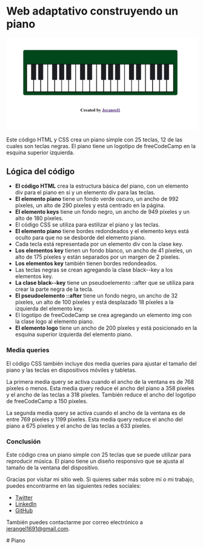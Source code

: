 
<h1>Web adaptativo construyendo un piano</h1>

<img src="./ImgPiano.png" alt="Preview del piano">

Este código HTML y CSS crea un piano simple con 25 teclas, 12 de las cuales son teclas negras. El piano tiene un logotipo de freeCodeCamp en la esquina superior izquierda.

<h2>Lógica del código</h2>

<ul>
  <li><b>El código HTML</b> crea la estructura básica del piano, con un elemento div para el piano en sí y un elemento div para las teclas.</li>
  <li><b>El elemento piano</b> tiene un fondo verde oscuro, un ancho de 992 píxeles, un alto de 290 píxeles y está centrado en la página.</li>
  <li><b>El elemento keys</b> tiene un fondo negro, un ancho de 949 píxeles y un alto de 180 píxeles.</li>
  <li>El código CSS se utiliza para estilizar el piano y las teclas.</li>
  <li><b>El elemento piano</b> tiene bordes redondeados y el elemento keys está oculto para que no se desborde del elemento piano.</li>
  <li>Cada tecla está representada por un elemento div con la clase key.</li>
  <li><b>Los elementos key</b> tienen un fondo blanco, un ancho de 41 píxeles, un alto de 175 píxeles y están separados por un margen de 2 píxeles.</li>
  <li><b>Los elementos key</b> también tienen bordes redondeados.</li>
  <li>Las teclas negras se crean agregando la clase black--key a los elementos key.</li>
  <li><b>La clase black--key</b> tiene un pseudoelemento ::after que se utiliza para crear la parte negra de la tecla.</li>
  <li><b>El pseudoelemento ::after</b> tiene un fondo negro, un ancho de 32 píxeles, un alto de 100 píxeles y está desplazado 18 píxeles a la izquierda del elemento key.</li>
  <li>El logotipo de freeCodeCamp se crea agregando un elemento img con la clase logo al elemento piano.</li>
  <li><b>El elemento logo</b> tiene un ancho de 200 píxeles y está posicionado en la esquina superior izquierda del elemento piano.</li>
</ul>


<h3>Media queries</h3>

El código CSS también incluye dos media queries para ajustar el tamaño del piano y las teclas en dispositivos móviles y tabletas.

La primera media query se activa cuando el ancho de la ventana es de 768 píxeles o menos. Esta media query reduce el ancho del piano a 358 píxeles y el ancho de las teclas a 318 píxeles. También reduce el ancho del logotipo de freeCodeCamp a 150 píxeles.

La segunda media query se activa cuando el ancho de la ventana es de entre 769 píxeles y 1199 píxeles. Esta media query reduce el ancho del piano a 675 píxeles y el ancho de las teclas a 633 píxeles.

<h3>Conclusión</h3>

Este código crea un piano simple con 25 teclas que se puede utilizar para reproducir música. El piano tiene un diseño responsivo que se ajusta al tamaño de la ventana del dispositivo.

<footer>
  <p>
    Gracias por visitar mi sitio web. Si quieres saber más sobre mí o mi trabajo, puedes encontrarme en las siguientes redes sociales:
  </p>
  <ul>
    <li><a href="https://www.twitter.com/jerangel1">Twitter</a></li>
    <li><a href="https://www.linkedin.com/in/jerangel1/">LinkedIn</a></li>
    <li><a href="https://www.github.com/jerangel1">GitHub</a></li>
  </ul>
  <p>
    También puedes contactarme por correo electrónico a <a href="mailto:jerangel1691@gmail.com">jerangel1691@gmail.com</a>.
  </p>
</footer>

#   P i a n o 
 
 